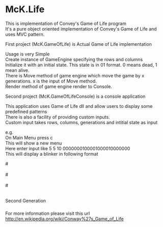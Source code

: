 McK.Life
========
This is implementation of Convey's Game of Life program <br>
It's a pure object oriented implementation of Convey's Game of Life and uses MVC pattern.<br>

First project (McK.GameOfLife) is Actual Game of Life implementation<br>

Usage is very Simple<br>
Create instance of GameEngine specifying the rows and columns<br>
Initialize it with an initial state. This state is in 01 format. 0 means dead, 1 mean alive.<br>
There is Move method of game engine which move the game by x generations. x is the input of Move method.<br>
Render method of game engine render to Console. <br>

Second project (McK.GameOfLifeConsole) is a console application <br>

This application uses Game of Life dll and allow users to display some predefined patterns<br>
There is also a facility of providing custom inputs. <br>
Custom input takes rows, columns, generations and intitial state as input<br>

e.g. <br>
On Main Menu press c<br>
This will show a new menu<br>
Here enter input like 5 5 10 0000000100001000010000000<br>
This will display a blinker in following format<br>
     
  #<br>  
  #<br>  
  #<br>  

<br>
Second Generation 
<br>

 ###     



For more information please visit this url 
http://en.wikipedia.org/wiki/Conway%27s_Game_of_Life

